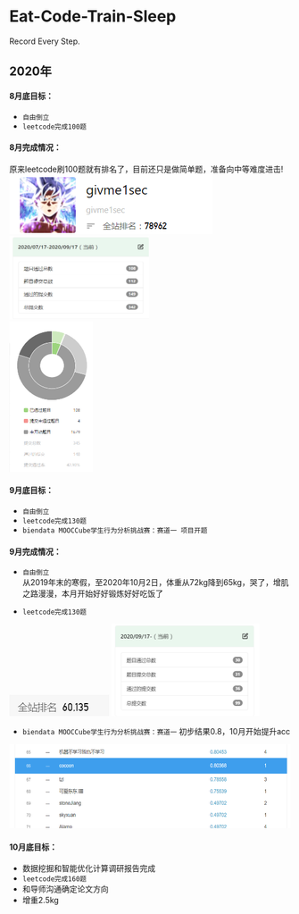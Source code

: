 # Eat-Code-Train-Sleep
Record Every Step.

## 2020年
#### 8月底目标：
* `自由倒立`
* `leetcode完成100题`

#### 8月完成情况：
原来leetcode刷100题就有排名了，目前还只是做简单题，准备向中等难度进击!</br>
<img src="https://github.com/givme1sec/Eat-Code-Train-Sleep/blob/master/img/2020-09/rank.png" width="364" height="107" alt="图片加载失败"/>
<img src="https://github.com/givme1sec/Eat-Code-Train-Sleep/blob/master/img/2020-09/passed.png" width="250" height="150" alt="图片加载失败"/></br>
<img src="https://github.com/givme1sec/Eat-Code-Train-Sleep/blob/master/img/2020-09/process.png" width="150" height="270" alt="图片加载失败"/></br>


#### 9月底目标：
* `自由倒立`
* `leetcode完成130题`
* `biendata MOOCCube学生行为分析挑战赛：赛道一 项目开题`

#### 9月完成情况：
* `自由倒立` </br>
从2019年末的寒假，至2020年10月2日，体重从72kg降到65kg，哭了，增肌之路漫漫，本月开始好好锻炼好好吃饭了

* `leetcode完成130题`</br>
<img src="https://github.com/givme1sec/Eat-Code-Train-Sleep/blob/master/img/2020-10/rank_202010.png" width="179" height="38" alt="图片加载失败"/>
<img src="https://github.com/givme1sec/Eat-Code-Train-Sleep/blob/master/img/2020-10/passed_202010.png" width="265" height="165" alt="图片加载失败"/>


* `biendata MOOCCube学生行为分析挑战赛：赛道一` 
初步结果0.8，10月开始提升acc
<img src="https://github.com/givme1sec/Eat-Code-Train-Sleep/blob/master/img/2020-10/biendata_rank.png" width="550" height="150" alt="图片加载失败"/>

#### 10月底目标：
* 数据挖掘和智能优化计算调研报告完成
* `leetcode完成160题`
* 和导师沟通确定论文方向
* 增重2.5kg
